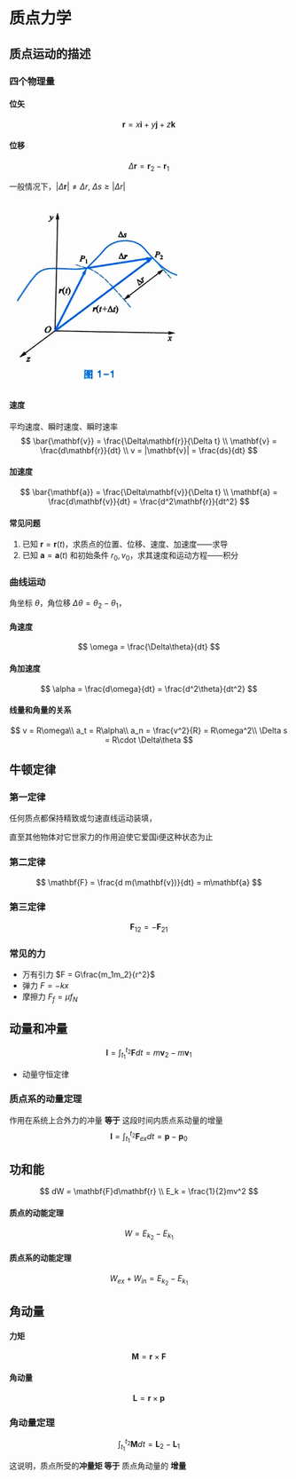 # 质点力学

## 质点运动的描述

### 四个物理量

#### 位矢

$$
\mathbf{r} = x\mathbf{i} + y\mathbf{j} + z\mathbf{k}
$$

#### 位移

$$
\Delta \mathbf{r} = \mathbf{r}_2 - \mathbf{r}_1
$$

 一般情况下，$|\Delta\mathbf{r}| \ne \Delta r,~\Delta s \ge |\Delta r|$

<img src="https://raw.githubusercontent.com/nenood/pic_for_blogs/main/img/2.jpg" style="zoom: 33%;" />

#### 速度

平均速度、瞬时速度、瞬时速率
$$
\bar{\mathbf{v}} = \frac{\Delta\mathbf{r}}{\Delta t} \\
\mathbf{v} = \frac{d\mathbf{r}}{dt} \\
v = |\mathbf{v}| = \frac{ds}{dt}
$$

#### 加速度

$$
\bar{\mathbf{a}} = \frac{\Delta\mathbf{v}}{\Delta t} \\
\mathbf{a} = \frac{d\mathbf{v}}{dt} = \frac{d^2\mathbf{r}}{dt^2}
$$

#### 常见问题

1.   已知 $\mathbf{r} = \mathbf{r}(t)$，求质点的位置、位移、速度、加速度——求导
2.   已知 $\mathbf{a} = \mathbf{a}(t)$ 和初始条件 $r_0, v_0$，求其速度和运动方程——积分

### 曲线运动

角坐标 $\theta$，角位移 $\Delta\theta = \theta_2 - \theta_1$，

#### 角速度

$$
\omega = \frac{\Delta\theta}{dt}
$$

#### 角加速度

$$
\alpha = \frac{d\omega}{dt} = \frac{d^2\theta}{dt^2}
$$

#### 线量和角量的关系

$$
v = R\omega\\
a_t = R\alpha\\
a_n = \frac{v^2}{R} = R\omega^2\\
\Delta s = R\cdot \Delta\theta
$$

## 牛顿定律

### 第一定律

任何质点都保持精致或匀速直线运动装填，

直至其他物体对它世家力的作用迫使它爱国i便这种状态为止

### 第二定律

$$
\mathbf{F} = \frac{d m(\mathbf{v})}{dt} = m\mathbf{a}
$$

### 第三定律

$$
\mathbf{F}_{12} = -\mathbf{F}_{21}
$$

### 常见的力

-   万有引力 $F = G\frac{m_1m_2}{r^2}$
-   弹力 $F = -kx$
-   摩擦力 $F_f = \mu f_N$

## 动量和冲量

$$
\mathbf{I} = \int_{t_1}^{t_2}\mathbf{F}dt = m\mathbf{v}_2 - m\mathbf{v}_1
$$

-   动量守恒定律

### 质点系的动量定理

作用在系统上合外力的冲量 **等于** 这段时间内质点系动量的增量
$$
\mathbf{I} = \int_{t_1}^{t_2}\mathbf{F}_{ex}dt = \mathbf{p} - \mathbf{p}_0
$$

## 功和能

$$
dW = \mathbf{F}d\mathbf{r} \\
E_k = \frac{1}{2}mv^2
$$

#### 质点的动能定理

$$
W = E_{k_2} - E_{k_1}
$$

#### 质点系的动能定理

$$
W_{ex} + W_{in} = E_{k_2} - E_{k_1}
$$

## 角动量

#### 力矩

$$
\mathbf{M} = \mathbf{r} \times \mathbf{F}
$$

#### 角动量

$$
\mathbf{L} = \mathbf{r} \times \mathbf{p}
$$

### 角动量定理

$$
\int_{t_1}^{t_2}\mathbf{M}dt = \mathbf{L}_2 - \mathbf{L}_1
$$

这说明，质点所受的**冲量矩 等于** 质点角动量的 **增量**
